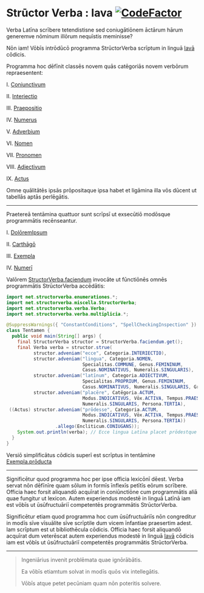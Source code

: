 # Strūctor Verba : Iava  [![CodeFactor](https://codefactor.io/repository/github/hunter-richardson/structorverba_iava/badge)](https://www.codefactor.io/repository/github/hunter-richardson/structorverba_iava)

Verba Latīna scrībere tetendistisne sed coniugātiōnem āctārum hārum generemve nōminum illōrum nequīstis meminisse?

Nōn iam! Vōbīs intrōdūcō programma StrūctorVerba scrīptum in linguā [Iavā](https://docs.oracle.com/javase/10/docs/api/overview-summary.html) cōdicis.

Programma hoc dēfīnit classēs novem quās catēgoriās novem verbōrum repraesentent:

I. [Coniunctivum](officia/src/main/java/com/structorverba/officia/verba/VerbumSimplex.java#L56)

II. [Interiectio](officia/src/main/java/com/structorverba/officia/verba/VerbumSimplex.java#L97)

III. [Praepositio](officia/src/main/java/com/structorverba/officia/verba/VerbumSimplex.java#L135)

IV. [Numerus](officia/src/main/java/com/structorverba/officia/verba/VerbumSimplex.java#L182)

V. [Adverbium](officia/src/main/java/com/structorverba/officia/verba/multiplicia/Adverbium.java)

VI. [Nomen](officia/src/main/java/com/structorverba/officia/verba/multiplicia/Nomen.java)

VII. [Pronomen](officia/src/main/java/com/structorverba/officia/verba/multiplicia/Pronomen.java)

VIII. [Adiectivum](officia/src/main/java/com/structorverba/officia/verba/multiplicia/Adiectivum.java)

IX. [Actus](officia/src/main/java/com/structorverba/officia/verba/multiplicia/Actus.java)

Omne quālitātēs ipsās prōpositaque ipsa habet et ligāmina illa vōs dūcent ut tabellās aptās perlēgātis.

___

Praetereā tentāmina quattuor sunt scrīpsī ut exsecūtiō modōsque programmātis recēnseantur.

I. [DolōremIpsum](officium/src/test/net/strūctorverba/tentāmina/DolōremIpsum.java)

II. [Carthāgō](officium/src/test/net/strūctorverba/tentāmina/Carthāgō.java)

III. [Exempla](officium/src/test/net/strūctorverba/tentāmina/Exempla.java)

IV. [Numerī](officium/src/test/net/strūctorverba/tentāmina/Numerī.java)

Valōrem [StructorVerba.faciendum](officia/src/main/java/com/structorverba/officia/miscella/StructorVerba.java#L32) invocāte ut fūnctiōnēs omnēs programmātis StrūctorVerba accēdātis:

```java
import net.structorverba.enumerationes.*;
import net.structorverba.miscella.StructorVerba;
import net.structorverba.verba.Verba;
import net.structorverba.verba.multiplicia.*;

@SuppressWarnings({ "ConstantConditions", "SpellCheckingInspection" })
class Tentamen {
  public void main(String[] args) {
    final StructorVerba structor = StructorVerba.faciendum.get();
    final Verba verba = structor.strue(
          structor.adveniam("ecce", Categoria.INTERIECTIO),
          structor.adveniam("lingua", Categoria.NOMEN,
                            Specialitas.COMMUNE, Genus.FEMININUM,
                            Casus.NOMINATIVUS, Numeralis.SINGULARIS),
          structor.adveniam("latīnum", Categoria.ADIECTIVUM,
                            Specialitas.PROPRIUM, Genus.FEMININUM,
                            Casus.NOMINATIVUS, Numeralis.SINGULARIS, Gradus.POSITIVUS),
          structor.adveniam("placēre", Catēgoria.ACTUM,
                            Modus.INDICATIVUS, Vōx.ACTIVA, Tempus.PRAESENS,
                            Numeralis.SINGULARIS, Persona.TERTIA),
 ((Actus) structor.adveniam("prōdesse", Categoria.ACTUM,
                            Modus.INDICATIVUS, Vōx.ACTIVA, Tempus.PRAESENS,
                            Numeralis.SINGULARIS, Persona.TERTIA))
                  .allego(Encliticum.CONIUGANS));
    System.out.println(verba); // Ecce lingua Latīna placet prōdestque
  }
}
```

Versiō simplificātus cōdicis superī est scrīptus in tentāmine [Exempla.prōducta](officia/src/test/java/com/structorverba/officia/Exempla.java#L28)

___

Significētur quod programma hoc per ipse officia lexicōnī dēest. Verba servat nōn dēfīnīre quam sōlum in formīs īnflexīs petītīs eōrum scrībere. Officia haec forsit aliquandō acquīrat in coniūnctiōne cum programmātis aliā quae fungitur ut lexicon. Autem experiendus modestē in linguā Latīnā iam est vōbīs ut ūsūfructuāriī competentēs programmātis StrūctorVerba.

Significētur etiam quod programma hoc cum ūsūfructuāriīs nōn congreditur in modīs sīve vīsuālite sīve scrīptile dum vicem īnfantiae praesertim adest. Iam scrīptum est ut bibliothēcula cōdicis. Officia haec forsit aliquandō acquīrat dum veterēscat autem experiendus modestē in linguā [Iavā](https://docs.oracle.com/javase/10/docs/api/overview-summary.html) cōdicis iam est vōbīs ut ūsūfructuāriī competentēs programmātis StrūctorVerba.

___

> Ingeniārius invenit problēmata quae ignōrābātis.
> 
> Ea vōbīs etiamtum solvat in modīs quōs vix intellegātis.
> 
> Vōbīs atque petet pecūniam quam nōn poteritis solvere.
